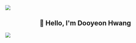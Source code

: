 <img src="https://capsule-render.vercel.app/api?type=waving&color=BDBDC8&height=150&section=header" />

<div align="center">
  <h2>👋 Hello, I'm Dooyeon Hwang</h2>
</div>

<img src="https://capsule-render.vercel.app/api?type=waving&color=BDBDC8&height=150&section=footer" />




